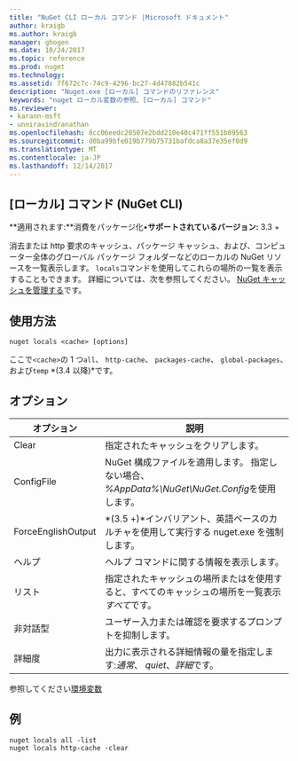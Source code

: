 ```yaml
---
title: "NuGet CLI ローカル コマンド |Microsoft ドキュメント"
author: kraigb
ms.author: kraigb
manager: ghogen
ms.date: 10/24/2017
ms.topic: reference
ms.prod: nuget
ms.technology: 
ms.assetid: 7f672c7c-74c9-4296-bc27-4d47882b541c
description: "Nuget.exe [ローカル] コマンドのリファレンス"
keywords: "nuget ローカル変数の参照、[ローカル] コマンド"
ms.reviewer:
- karann-msft
- unniravindranathan
ms.openlocfilehash: 8cc06eedc20507e2bdd210e40c471ff551b89563
ms.sourcegitcommit: d0ba99bfe019b779b75731bafdca8a37e35ef0d9
ms.translationtype: MT
ms.contentlocale: ja-JP
ms.lasthandoff: 12/14/2017
---
```

## <a name="locals-command-nuget-cli"></a>[ローカル] コマンド (NuGet CLI)

**適用されます:**消費をパッケージ化&bullet;**サポートされているバージョン:** 3.3 +

消去または http 要求のキャッシュ、パッケージ キャッシュ、および、コンピューター全体のグローバル パッケージ フォルダーなどのローカルの NuGet リソースを一覧表示します。 `locals`コマンドを使用してこれらの場所の一覧を表示することもできます。 詳細については、次を参照してください。 [NuGet キャッシュを管理する](../consume-packages/managing-the-nuget-cache.md)です。

## <a name="usage"></a>使用方法

```
nuget locals <cache> [options]
```

ここで`<cache>`の 1 つ`all`、 `http-cache`、 `packages-cache`、 `global-packages`、および`temp` *(3.4 以降)*です。

## <a name="options"></a>オプション

| オプション | 説明 |
| --- | --- |
| Clear | 指定されたキャッシュをクリアします。 |
| ConfigFile | NuGet 構成ファイルを適用します。 指定しない場合、 *%AppData%\NuGet\NuGet.Config*を使用します。 |
| ForceEnglishOutput | *(3.5 +)*インバリアント、英語ベースのカルチャを使用して実行する nuget.exe を強制します。 |
| ヘルプ | ヘルプ コマンドに関する情報を表示します。 |
| リスト | 指定されたキャッシュの場所またはを使用すると、すべてのキャッシュの場所を一覧表示*すべて*です。 |
| 非対話型 | ユーザー入力または確認を要求するプロンプトを抑制します。 |
| 詳細度 | 出力に表示される詳細情報の量を指定します:*通常*、 *quiet*、*詳細*です。 |

参照してください[環境変数](cli-ref-environment-variables.md)

## <a name="examples"></a>例

```
nuget locals all -list
nuget locals http-cache -clear
```
